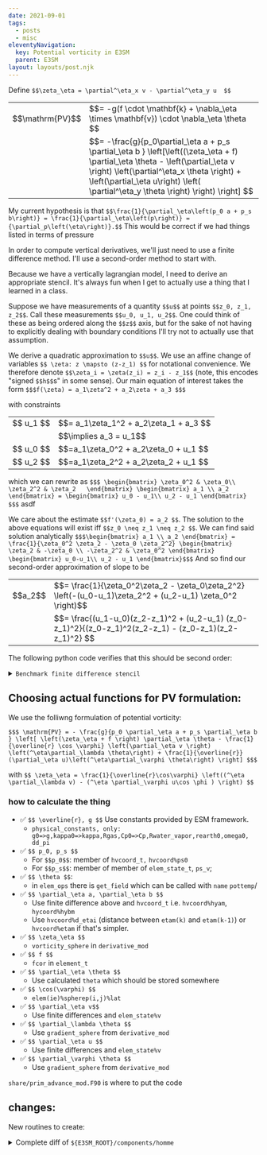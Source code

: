 ```yaml
---
date: 2021-09-01
tags:
  - posts
  - misc
eleventyNavigation:
  key: Potential vorticity in E3SM
  parent: E3SM
layout: layouts/post.njk
---
```


Define `$$\zeta_\eta = \partial^\eta_x v - \partial^\eta_y u  $$`

<table class="eqn">
  <tr>
  <td>$$\mathrm{PV}$$</td> <td> $$= -g(f \cdot \mathbf{k} + \nabla_\eta \times \mathbf{v}) \cdot \nabla_\eta \theta $$</td>
  </tr>
  <tr>
    <td></td> <td>$$= -\frac{g}{p_0\partial_\eta a + p_s \partial_\eta b } \left[\left((\zeta_\eta + f) \partial_\eta \theta - \left(\partial_\eta v \right) \left(\partial^\eta_x \theta \right) + \left(\partial_\eta u\right) \left( \partial^\eta_y \theta \right) \right) \right]  $$</td>
  </tr>
</table>

My current hypothesis is that `$$\frac{1}{\partial_\eta\left(p_0 a + p_s b\right)} = \frac{1}{\partial_\eta\left(p\right)} = {\partial_p\left(\eta\right)}.$$`
This would be correct if we had things listed in terms of pressure 


In order to compute vertical derivatives, we'll just need to use a finite difference method. 
I'll use a second-order method to start with.

Because we have a vertically lagrangian model, I need to derive an appropriate stencil.
It's always fun when I get to actually use a thing that I learned in a class.

Suppose we have measurements of a quantity `$$u$$` at points `$$z_0, z_1, z_2$$`.
Call these measurements `$$u_0, u_1, u_2$$`.
One could think of these as being ordered along the `$$z$$` axis, but for the sake
of not having to explicitly dealing with boundary conditions I'll try not to actually
use that assumption.

We derive a quadratic approximation to `$$u$$`. 
We use an affine change of variables `$$ \zeta: z \mapsto (z-z_1) $$` 
for notational convenience. We therefore denote `$$\zeta_i = \zeta(z_i) = z_i - z_1$$`
(note, this encodes "signed `$$h$$`s" in some sense).
Our main equation of interest takes
the form 
`$$$f(\zeta) = a_1\zeta^2 + a_2\zeta + a_3 $$$`

with constraints 
<table class="eqn">
  <tr>
    <td>$$ u_1 $$</td><td>$$= a_1\zeta_1^2 + a_2\zeta_1 + a_3 $$ </td>
  </tr>
  <tr>
    <td></td><td>$$\implies a_3 = u_1$$</td>
  </tr>
  <tr>
    <td>$$ u_0 $$</td><td>$$=a_1\zeta_0^2 + a_2\zeta_0 + u_1  $$</td>
  </tr>
  <tr>
    <td>$$ u_2 $$</td><td>$$=a_1\zeta_2^2 + a_2\zeta_2 + u_1 $$</td>
  </tr>
</table>


which we can rewrite as
`$$$
\begin{bmatrix}
\zeta_0^2 & \zeta_0\\
\zeta_2^2 & \zeta_2  
\end{bmatrix}
\begin{bmatrix}
a_1 \\
a_2
\end{bmatrix} =
\begin{bmatrix}
u_0 - u_1\\
u_2 - u_1
\end{bmatrix}
$$$`
asdf

We care about the estimate `$$f'(\zeta_0) = a_2 $$`. 
The solution to the above equations will exist iff `$$z_0 \neq z_1 \neq z_2 $$`. 
We can find said solution analytically
`$$$\begin{bmatrix}
a_1 \\
a_2
\end{bmatrix} =
\frac{1}{\zeta_0^2 \zeta_2 - \zeta_0 \zeta_2^2}
\begin{bmatrix}
  \zeta_2 & -\zeta_0 \\
   -\zeta_2^2 & \zeta_0^2
\end{bmatrix}
\begin{bmatrix}
u_0-u_1\\
u_2 - u_1
\end{bmatrix}$$$`
And so find our second-order approximation of slope to be

<table class="eqn">
  <tr>
    <td>$$a_2$$</td><td>$$= \frac{1}{\zeta_0^2\zeta_2 - \zeta_0\zeta_2^2} \left(-(u_0-u_1)\zeta_2^2 + (u_2-u_1) \zeta_0^2 \right)$$</td>
  </tr>
  <tr>
    <td></td><td>$$= \frac{(u_1-u_0)(z_2-z_1)^2 + (u_2-u_1) (z_0-z_1)^2}{(z_0-z_1)^2(z_2-z_1) - (z_0-z_1)(z_2-z_1)^2} $$</td>
  </tr>
</table>

The following python code verifies that this should be second order:

<details>
<summary><code>Benchmark finite difference stencil</code></summary>
  
<pre>
<!-- HTML generated using hilite.me --><div style="background: #272822; overflow:auto;width:auto;border:solid gray;border-width:.1em .1em .1em .8em;padding:.2em .6em;"><pre style="margin: 0; line-height: 125%"><span style="color: #f92672">import</span> <span style="color: #f8f8f2">numpy</span> <span style="color: #66d9ef">as</span> <span style="color: #f8f8f2">np</span>
<span style="color: #f92672">import</span> <span style="color: #f8f8f2">matplotlib.pyplot</span> <span style="color: #66d9ef">as</span> <span style="color: #f8f8f2">plt</span>

<span style="color: #66d9ef">def</span> <span style="color: #a6e22e">fin_dif_2ord</span><span style="color: #f8f8f2">(u,</span> <span style="color: #f8f8f2">z):</span>
    <span style="color: #66d9ef">assert</span><span style="color: #f8f8f2">(u</span><span style="color: #f92672">.</span><span style="color: #f8f8f2">shape</span> <span style="color: #f92672">==</span> <span style="color: #f8f8f2">z</span><span style="color: #f92672">.</span><span style="color: #f8f8f2">shape)</span>
    <span style="color: #f8f8f2">z_0</span> <span style="color: #f92672">=</span> <span style="color: #f8f8f2">np</span><span style="color: #f92672">.</span><span style="color: #f8f8f2">zeros_like(z)</span>
    <span style="color: #f8f8f2">z_1</span> <span style="color: #f92672">=</span> <span style="color: #f8f8f2">np</span><span style="color: #f92672">.</span><span style="color: #f8f8f2">zeros_like(z)</span>
    <span style="color: #f8f8f2">z_2</span> <span style="color: #f92672">=</span> <span style="color: #f8f8f2">np</span><span style="color: #f92672">.</span><span style="color: #f8f8f2">zeros_like(z)</span>
    <span style="color: #f8f8f2">z_0[:,</span> <span style="color: #ae81ff">1</span><span style="color: #f8f8f2">:]</span> <span style="color: #f92672">=</span> <span style="color: #f8f8f2">z[:,</span> <span style="color: #f8f8f2">:</span><span style="color: #f92672">-</span><span style="color: #ae81ff">1</span><span style="color: #f8f8f2">]</span>
    <span style="color: #f8f8f2">z_1</span> <span style="color: #f92672">=</span> <span style="color: #f8f8f2">z</span>
    <span style="color: #f8f8f2">z_2[:,</span> <span style="color: #f8f8f2">:</span><span style="color: #f92672">-</span><span style="color: #ae81ff">1</span><span style="color: #f8f8f2">]</span> <span style="color: #f92672">=</span> <span style="color: #f8f8f2">z[:,</span> <span style="color: #ae81ff">1</span><span style="color: #f8f8f2">:]</span>
    <span style="color: #f8f8f2">z_0[:,</span> <span style="color: #ae81ff">0</span><span style="color: #f8f8f2">]</span> <span style="color: #f92672">=</span> <span style="color: #f8f8f2">z[:,</span> <span style="color: #ae81ff">2</span><span style="color: #f8f8f2">]</span>
    <span style="color: #f8f8f2">z_2[:,</span> <span style="color: #f92672">-</span><span style="color: #ae81ff">1</span><span style="color: #f8f8f2">]</span> <span style="color: #f92672">=</span> <span style="color: #f8f8f2">z[:,</span> <span style="color: #f92672">-</span><span style="color: #ae81ff">3</span><span style="color: #f8f8f2">]</span>

    <span style="color: #f8f8f2">u_0</span> <span style="color: #f92672">=</span> <span style="color: #f8f8f2">np</span><span style="color: #f92672">.</span><span style="color: #f8f8f2">zeros_like(u)</span>
    <span style="color: #f8f8f2">u_1</span> <span style="color: #f92672">=</span> <span style="color: #f8f8f2">np</span><span style="color: #f92672">.</span><span style="color: #f8f8f2">zeros_like(u)</span>
    <span style="color: #f8f8f2">u_2</span> <span style="color: #f92672">=</span> <span style="color: #f8f8f2">np</span><span style="color: #f92672">.</span><span style="color: #f8f8f2">zeros_like(u)</span>
    <span style="color: #f8f8f2">u_0[:,</span> <span style="color: #ae81ff">1</span><span style="color: #f8f8f2">:]</span> <span style="color: #f92672">=</span> <span style="color: #f8f8f2">u[:,</span> <span style="color: #f8f8f2">:</span><span style="color: #f92672">-</span><span style="color: #ae81ff">1</span><span style="color: #f8f8f2">]</span>
    <span style="color: #f8f8f2">u_1</span> <span style="color: #f92672">=</span> <span style="color: #f8f8f2">u</span>
    <span style="color: #f8f8f2">u_2[:,</span> <span style="color: #f8f8f2">:</span><span style="color: #f92672">-</span><span style="color: #ae81ff">1</span><span style="color: #f8f8f2">]</span> <span style="color: #f92672">=</span> <span style="color: #f8f8f2">u[:,</span> <span style="color: #ae81ff">1</span><span style="color: #f8f8f2">:]</span>
    <span style="color: #f8f8f2">u_0[:,</span> <span style="color: #ae81ff">0</span><span style="color: #f8f8f2">]</span> <span style="color: #f92672">=</span> <span style="color: #f8f8f2">u[:,</span> <span style="color: #ae81ff">2</span><span style="color: #f8f8f2">]</span>
    <span style="color: #f8f8f2">u_2[:,</span> <span style="color: #f92672">-</span><span style="color: #ae81ff">1</span><span style="color: #f8f8f2">]</span> <span style="color: #f92672">=</span> <span style="color: #f8f8f2">u[:,</span> <span style="color: #f92672">-</span><span style="color: #ae81ff">3</span><span style="color: #f8f8f2">]</span>
	
    <span style="color: #f8f8f2">numerator</span> <span style="color: #f92672">=</span> <span style="color: #f8f8f2">(u_1</span><span style="color: #f92672">-</span><span style="color: #f8f8f2">u_0)</span><span style="color: #f92672">*</span><span style="color: #f8f8f2">(z_2</span><span style="color: #f92672">-</span><span style="color: #f8f8f2">z_1)</span><span style="color: #f92672">**</span><span style="color: #ae81ff">2</span> <span style="color: #f92672">+</span> <span style="color: #f8f8f2">(u_2</span><span style="color: #f92672">-</span><span style="color: #f8f8f2">u_1)</span><span style="color: #f92672">*</span><span style="color: #f8f8f2">(z_0</span><span style="color: #f92672">-</span><span style="color: #f8f8f2">z_1)</span><span style="color: #f92672">**</span><span style="color: #ae81ff">2</span>
    <span style="color: #f8f8f2">denominator</span> <span style="color: #f92672">=</span> <span style="color: #f8f8f2">(z_0</span><span style="color: #f92672">-</span><span style="color: #f8f8f2">z_1)</span><span style="color: #f92672">**</span><span style="color: #ae81ff">2</span> <span style="color: #f92672">*</span> <span style="color: #f8f8f2">(z_2</span><span style="color: #f92672">-</span><span style="color: #f8f8f2">z_1)</span> <span style="color: #f92672">-</span> <span style="color: #f8f8f2">(z_0</span><span style="color: #f92672">-</span><span style="color: #f8f8f2">z_1)</span><span style="color: #f92672">*</span><span style="color: #f8f8f2">(z_2</span><span style="color: #f92672">-</span><span style="color: #f8f8f2">z_1)</span><span style="color: #f92672">**</span><span style="color: #ae81ff">2</span>
    <span style="color: #66d9ef">return</span><span style="color: #f8f8f2">(numerator</span><span style="color: #f92672">/</span><span style="color: #f8f8f2">denominator)</span>

<span style="color: #66d9ef">def</span> <span style="color: #a6e22e">fin_dif_1ord</span><span style="color: #f8f8f2">(u,</span> <span style="color: #f8f8f2">z):</span>
    <span style="color: #66d9ef">assert</span><span style="color: #f8f8f2">(u</span><span style="color: #f92672">.</span><span style="color: #f8f8f2">shape</span> <span style="color: #f92672">==</span> <span style="color: #f8f8f2">z</span><span style="color: #f92672">.</span><span style="color: #f8f8f2">shape)</span>
    <span style="color: #f8f8f2">z_0</span> <span style="color: #f92672">=</span> <span style="color: #f8f8f2">np</span><span style="color: #f92672">.</span><span style="color: #f8f8f2">zeros_like(z)</span>
    <span style="color: #f8f8f2">z_1</span> <span style="color: #f92672">=</span> <span style="color: #f8f8f2">np</span><span style="color: #f92672">.</span><span style="color: #f8f8f2">zeros_like(z)</span>
    <span style="color: #f8f8f2">z_0[:,</span> <span style="color: #ae81ff">1</span><span style="color: #f8f8f2">:]</span> <span style="color: #f92672">=</span> <span style="color: #f8f8f2">z[:,</span> <span style="color: #f8f8f2">:</span><span style="color: #f92672">-</span><span style="color: #ae81ff">1</span><span style="color: #f8f8f2">]</span>
    <span style="color: #f8f8f2">z_1</span> <span style="color: #f92672">=</span> <span style="color: #f8f8f2">z</span>
    <span style="color: #f8f8f2">z_0[:,</span> <span style="color: #ae81ff">0</span><span style="color: #f8f8f2">]</span> <span style="color: #f92672">=</span> <span style="color: #f8f8f2">z[:,</span> <span style="color: #ae81ff">1</span><span style="color: #f8f8f2">]</span>

    <span style="color: #f8f8f2">u_0</span> <span style="color: #f92672">=</span> <span style="color: #f8f8f2">np</span><span style="color: #f92672">.</span><span style="color: #f8f8f2">zeros_like(u)</span>
    <span style="color: #f8f8f2">u_1</span> <span style="color: #f92672">=</span> <span style="color: #f8f8f2">np</span><span style="color: #f92672">.</span><span style="color: #f8f8f2">zeros_like(u)</span>
    <span style="color: #f8f8f2">u_0[:,</span> <span style="color: #ae81ff">1</span><span style="color: #f8f8f2">:]</span> <span style="color: #f92672">=</span> <span style="color: #f8f8f2">u[:,</span> <span style="color: #f8f8f2">:</span><span style="color: #f92672">-</span><span style="color: #ae81ff">1</span><span style="color: #f8f8f2">]</span>
    <span style="color: #f8f8f2">u_1</span> <span style="color: #f92672">=</span> <span style="color: #f8f8f2">u</span>
    <span style="color: #f8f8f2">u_0[:,</span> <span style="color: #ae81ff">0</span><span style="color: #f8f8f2">]</span> <span style="color: #f92672">=</span> <span style="color: #f8f8f2">u[:,</span> <span style="color: #ae81ff">1</span><span style="color: #f8f8f2">]</span>
	
    <span style="color: #f8f8f2">numerator</span> <span style="color: #f92672">=</span> <span style="color: #f8f8f2">u_1</span> <span style="color: #f92672">-</span> <span style="color: #f8f8f2">u_0</span>
    <span style="color: #f8f8f2">denominator</span> <span style="color: #f92672">=</span> <span style="color: #f8f8f2">z_1</span><span style="color: #f92672">-</span><span style="color: #f8f8f2">z_0</span>
    <span style="color: #66d9ef">return</span><span style="color: #f8f8f2">(numerator</span><span style="color: #f92672">/</span><span style="color: #f8f8f2">denominator)</span>



<span style="color: #f8f8f2">n_h</span> <span style="color: #f92672">=</span> <span style="color: #ae81ff">32</span>
<span style="color: #f8f8f2">n_z</span> <span style="color: #f92672">=</span> <span style="color: #ae81ff">100</span>
<span style="color: #f8f8f2">h_base</span> <span style="color: #f92672">=</span> <span style="color: #ae81ff">0.01</span>
<span style="color: #f8f8f2">u_arr</span> <span style="color: #f92672">=</span> <span style="color: #f8f8f2">np</span><span style="color: #f92672">.</span><span style="color: #f8f8f2">zeros((n_h,</span> <span style="color: #f8f8f2">n_z))</span>
<span style="color: #f8f8f2">z_arr</span> <span style="color: #f92672">=</span> <span style="color: #f8f8f2">np</span><span style="color: #f92672">.</span><span style="color: #f8f8f2">zeros((n_h,</span> <span style="color: #f8f8f2">n_z))</span>
<span style="color: #f8f8f2">hs</span> <span style="color: #f92672">=</span> <span style="color: #f8f8f2">np</span><span style="color: #f92672">.</span><span style="color: #f8f8f2">linspace(</span><span style="color: #ae81ff">0</span><span style="color: #f8f8f2">,</span> <span style="color: #ae81ff">8</span><span style="color: #f8f8f2">,</span> <span style="color: #f8f8f2">n_h)</span>
<span style="color: #f8f8f2">hrange</span> <span style="color: #f92672">=</span> <span style="color: #f8f8f2">np</span><span style="color: #f92672">.</span><span style="color: #f8f8f2">arange(</span><span style="color: #ae81ff">0</span><span style="color: #f8f8f2">,</span> <span style="color: #f8f8f2">n_z,</span> <span style="color: #ae81ff">1</span><span style="color: #f8f8f2">)</span>
<span style="color: #f8f8f2">hstep</span> <span style="color: #f92672">=</span> <span style="color: #f8f8f2">(hrange</span> <span style="color: #f8f8f2">)</span>
<span style="color: #f8f8f2">print(hstep)</span>

<span style="color: #66d9ef">for</span> <span style="color: #f8f8f2">hind,</span> <span style="color: #f8f8f2">h</span> <span style="color: #f92672">in</span> <span style="color: #f8f8f2">enumerate(hs):</span>
	<span style="color: #f8f8f2">z_arr[hind,</span> <span style="color: #f8f8f2">:]</span> <span style="color: #f92672">=</span> <span style="color: #f8f8f2">h_base</span> <span style="color: #f92672">*</span> <span style="color: #ae81ff">2</span><span style="color: #f92672">**</span><span style="color: #f8f8f2">(</span><span style="color: #f92672">-</span><span style="color: #f8f8f2">h)</span> <span style="color: #f92672">*</span> <span style="color: #f8f8f2">hstep</span>
	<span style="color: #f8f8f2">u_arr[hind,</span> <span style="color: #f8f8f2">:]</span> <span style="color: #f92672">=</span> <span style="color: #f8f8f2">np</span><span style="color: #f92672">.</span><span style="color: #f8f8f2">sin(z_arr[hind,</span> <span style="color: #f8f8f2">:])</span>

<span style="color: #f8f8f2">du_dz_analytic</span> <span style="color: #f92672">=</span> <span style="color: #f8f8f2">np</span><span style="color: #f92672">.</span><span style="color: #f8f8f2">cos(</span> <span style="color: #f8f8f2">u_arr)</span>
<span style="color: #f8f8f2">du_dz_numeric_1</span> <span style="color: #f92672">=</span> <span style="color: #f8f8f2">fin_dif_1ord(u_arr,</span> <span style="color: #f8f8f2">z_arr)</span>
<span style="color: #f8f8f2">du_dz_numeric_2</span> <span style="color: #f92672">=</span> <span style="color: #f8f8f2">fin_dif_2ord(u_arr,</span> <span style="color: #f8f8f2">z_arr)</span>
<span style="color: #f8f8f2">residual_1</span> <span style="color: #f92672">=</span> <span style="color: #f8f8f2">np</span><span style="color: #f92672">.</span><span style="color: #f8f8f2">abs(du_dz_analytic</span> <span style="color: #f92672">-</span> <span style="color: #f8f8f2">du_dz_numeric_1)</span>
<span style="color: #f8f8f2">residual_2</span> <span style="color: #f92672">=</span> <span style="color: #f8f8f2">np</span><span style="color: #f92672">.</span><span style="color: #f8f8f2">abs(du_dz_analytic</span> <span style="color: #f92672">-</span> <span style="color: #f8f8f2">du_dz_numeric_2)</span>
<span style="color: #f8f8f2">max_res_1</span> <span style="color: #f92672">=</span> <span style="color: #f8f8f2">residual_1</span><span style="color: #f92672">.</span><span style="color: #f8f8f2">max(axis</span><span style="color: #f92672">=</span><span style="color: #ae81ff">1</span><span style="color: #f8f8f2">)</span>
<span style="color: #f8f8f2">max_res_2</span> <span style="color: #f92672">=</span> <span style="color: #f8f8f2">residual_2</span><span style="color: #f92672">.</span><span style="color: #f8f8f2">max(axis</span><span style="color: #f92672">=</span><span style="color: #ae81ff">1</span><span style="color: #f8f8f2">)</span>

<span style="color: #f8f8f2">lplot_1</span> <span style="color: #f92672">=</span> <span style="color: #f8f8f2">np</span><span style="color: #f92672">.</span><span style="color: #f8f8f2">log(max_res_1)</span><span style="color: #f92672">/</span><span style="color: #f8f8f2">np</span><span style="color: #f92672">.</span><span style="color: #f8f8f2">log(</span><span style="color: #ae81ff">2</span><span style="color: #f8f8f2">)</span>
<span style="color: #f8f8f2">lplot_2</span> <span style="color: #f92672">=</span> <span style="color: #f8f8f2">np</span><span style="color: #f92672">.</span><span style="color: #f8f8f2">log(max_res_2)</span><span style="color: #f92672">/</span><span style="color: #f8f8f2">np</span><span style="color: #f92672">.</span><span style="color: #f8f8f2">log(</span><span style="color: #ae81ff">2</span><span style="color: #f8f8f2">)</span> 


<span style="color: #f8f8f2">plt</span><span style="color: #f92672">.</span><span style="color: #f8f8f2">figure()</span>
<span style="color: #f8f8f2">plt</span><span style="color: #f92672">.</span><span style="color: #f8f8f2">plot(hs,</span> <span style="color: #f8f8f2">lplot_1,</span> <span style="color: #f8f8f2">label</span><span style="color: #f92672">=</span><span style="color: #e6db74">&quot;first ord&quot;</span><span style="color: #f8f8f2">)</span>
<span style="color: #f8f8f2">plt</span><span style="color: #f92672">.</span><span style="color: #f8f8f2">plot(hs,</span> <span style="color: #f8f8f2">lplot_2,</span> <span style="color: #f8f8f2">label</span><span style="color: #f92672">=</span><span style="color: #e6db74">&quot;second ord&quot;</span><span style="color: #f8f8f2">)</span>
<span style="color: #f8f8f2">plt</span><span style="color: #f92672">.</span><span style="color: #f8f8f2">legend()</span>
<span style="color: #f8f8f2">plt</span><span style="color: #f92672">.</span><span style="color: #f8f8f2">show()</span>
</pre></div>


</pre>
</details>


## Choosing actual functions for PV formulation:

We use the folliwng formulation of potential vorticity:

`$$$ \mathrm{PV} = - \frac{g}{p_0 \partial_\eta a + p_s \partial_\eta b } \left[ \left(\zeta_\eta + f \right) \partial_\eta \theta - \frac{1}{\overline{r} \cos \varphi} \left(\partial_\eta v \right) \left(^\eta\partial_\lambda \theta\right) + \frac{1}{\overline{r}} (\partial_\eta u)\left(^\eta\partial_\varphi \theta\right) \right] $$$`


with `$$ \zeta_\eta = \frac{1}{\overline{r}\cos\varphi} \left((^\eta \partial_\lambda v) - (^\eta \partial_\varphi u\cos \phi ) \right) $$`


### how to calculate the thing

* ✅ `$$ \overline{r}, g $$` Use constants provided by ESM framework.
  * `physical_constants, only: g0=>g,kappa0=>kappa,Rgas,Cp0=>Cp,Rwater_vapor,rearth0,omega0, dd_pi`
* ✅ `$$ p_0, p_s $$` 
  * For `$$p_0$$`: member of `hvcoord_t,`  `hvcoord%ps0`
  * For `$$p_s$$`: member of member of `elem_state_t`, `ps_v`;   
* ✅ `$$ \theta $$`:
  * in `elem_ops` there is `get_field` which can be called with `name` `pottemp`/
* ✅ `$$ \partial_\eta a, \partial_\eta b $$`
  * Use finite difference above and `hvcoord_t` i.e. `hvcoord%hyam`, `hycoord%hybm`
  * Use `hvcoord%d_etai` (distance between `etam(k)` and `etam(k-1)`) or `hvcoord%etam` if that's simpler.
* ✅ `$$ \zeta_\eta $$`
  *  `vorticity_sphere` in `derivative_mod`
* ✅ `$$ f $$`
  * ` fcor ` in `element_t`
* ✅ `$$ \partial_\eta \theta $$`
  *  Use calculated `theta` which should be stored somewhere
* ✅ `$$ \cos(\varphi) $$`
  * `elem(ie)%spherep(i,j)%lat`
* ✅ `$$ \partial_\eta v$$`
  * Use finite differences and `elem_state%v`
* ✅ `$$ \partial_\lambda \theta $$`
  * Use `gradient_sphere` from `derivative_mod`
* ✅ `$$ \partial_\eta u $$`
  * Use finite differences and `elem_state%v`
* ✅ `$$ \partial_\varphi \theta $$`
  * Use `gradient_sphere` from `derivative_mod`


`share/prim_advance_mod.F90` is where to put the code

## changes:
New routines to create:

<details>
<summary>Complete diff of <code>${E3SM_ROOT}/components/homme</code></summary>
  
  
<pre>
<code>
diff --git a/components/homme/src/common_movie_mod.F90 b/components/homme/src/common_movie_mod.F90
index 0762d19..66fd6fc 100644
--- a/components/homme/src/common_movie_mod.F90
+++ b/components/homme/src/common_movie_mod.F90
@@ -27,7 +27,7 @@ module common_movie_mod
 #ifndef HOMME_WITHOUT_PIOLIBRARY
 
 #ifdef _PRIM
-  integer, parameter :: varcnt =  38
+  integer, parameter :: varcnt =  39
 
   integer, parameter :: maxdims =  6
 
@@ -44,6 +44,7 @@ module common_movie_mod
                                                  'div        ', &
                                                  'T          ', &
                                                  'Th         ', &
+                                                 'PV         ', &
                                                  'u          ', &
                                                  'v          ', &
                                                  'w          ', &
@@ -84,6 +85,7 @@ module common_movie_mod
                                                                1,2,5,0,0,0, & ! div
                                                                1,2,5,0,0,0, & ! T
                                                                1,2,5,0,0,0, & ! Th
+                                                               1,2,5,0,0,0, & ! PV
                                                                1,2,5,0,0,0, & ! u
                                                                1,2,5,0,0,0, & ! v
                                                                1,2,5,0,0,0, & ! w
@@ -113,13 +115,13 @@ module common_movie_mod
 
   integer, parameter :: vartype(varcnt)=(/nf_double, nf_double, nf_double,nf_double, nf_double,nf_double,nf_double,& !ps:cv_lon
                                           nf_int,    nf_double,nf_double,nf_double,nf_double,& !corners:T
-                                          nf_double, nf_double,nf_double,nf_double,nf_double,nf_double,& !Th:w
+                                          nf_double, nf_double,nf_double,nf_double,nf_double,nf_double,nf_double,& !Th:w
                                           nf_double, nf_double, nf_double,nf_double,& 
                                           nf_double, nf_double,nf_double,nf_double,nf_double,& !Q:geo
                                           nf_double, nf_double,nf_double,nf_double,nf_double,nf_double,& !omega:ilev
                                           nf_double, nf_double,nf_double,nf_double,nf_double/)
   logical, parameter :: varrequired(varcnt)=(/.false.,.false.,.false.,.false.,.false.,.false.,.false.,&
-                                              .false.,.false.,.false.,.false.,.false.,&
+                                              .false.,.false.,.false.,.false.,.false.,.false.,&
                                               .false.,.false.,.false.,.false.,.false.,.false.,&
                                               .false.,.false.,.false.,.false.,&
                                               .false.,.false.,.false.,.false.,.false.,&
diff --git a/components/homme/src/interp_movie_mod.F90 b/components/homme/src/interp_movie_mod.F90
index e4e1bf2..065b2fb 100644
--- a/components/homme/src/interp_movie_mod.F90
+++ b/components/homme/src/interp_movie_mod.F90
@@ -51,7 +51,7 @@ module interp_movie_mod
 #undef V_IS_LATLON
 #if defined(_PRIM)
 #define V_IS_LATLON
-  integer, parameter :: varcnt = 45
+  integer, parameter :: varcnt = 46
   integer, parameter :: maxdims =  5
   character*(*), parameter :: varnames(varcnt)=(/'ps       ', &
                                                  'geos     ', &
@@ -64,6 +64,7 @@ module interp_movie_mod
                                                  'div      ', &
                                                  'T        ', &
                                                  'Th       ', &
+                                                 'PV       ', &
                                                  'u        ', &
                                                  'v        ', &
                                                  'w        ', &
@@ -99,7 +100,7 @@ module interp_movie_mod
                                                  'hybi     ', &
                                                  'time     '/)
   integer, parameter :: vartype(varcnt)=(/PIO_double,PIO_double,PIO_double,PIO_double,PIO_double,&
-                                          PIO_double,PIO_double,PIO_double,PIO_double, &
+                                          PIO_double,PIO_double,PIO_double,PIO_double,PIO_double, &
                                           PIO_double,PIO_double,PIO_double,PIO_double, PIO_double,&
                                           PIO_double,PIO_double,PIO_double,PIO_double,&
                                           PIO_double,PIO_double,PIO_double,PIO_double,&
@@ -113,7 +114,7 @@ module interp_movie_mod
                                           PIO_double,PIO_double,&
                                           PIO_double/)
   logical, parameter :: varrequired(varcnt)=(/.false.,.false.,.false.,.false.,.false.,&
-                                              .false.,.false.,.false.,.false.,.false.,&
+                                              .false.,.false.,.false.,.false.,.false.,.false.,&
                                               .false.,.false.,.false.,.false.,.false.,&
                                               .false.,.false.,.false.,.false.,.false.,&
                                               .false.,.false.,.false.,.false.,.false.,&
@@ -136,6 +137,7 @@ module interp_movie_mod
        1,2,3,5,0,  &   ! div
        1,2,3,5,0,  &   ! T
        1,2,3,5,0,  &   ! Th
+       1,2,3,5,0,  &   ! PV
        1,2,3,5,0,  &   ! u
        1,2,3,5,0,  &   ! v
        1,2,3,5,0,  &   ! w
@@ -375,6 +377,7 @@ contains
     call nf_variable_attributes(ncdf, 'hyai', 'hybrid A coefficiet at layer interfaces' ,'dimensionless')
     call nf_variable_attributes(ncdf, 'hybi', 'hybrid B coefficiet at layer interfaces' ,'dimensionless')
     call nf_variable_attributes(ncdf, 'Th',   'potential temperature \theta','degrees kelvin')
+    call nf_variable_attributes(ncdf, 'PV',   'Ertel Potential Vorticity','K \cdot m^2 / (kg \cdot s)')
     call nf_variable_attributes(ncdf, 'w_i',  'vertical wind component on interfaces','meters/second')
     call nf_variable_attributes(ncdf, 'mu_i', 'mu=dp/d\pi on interfaces','dimensionless')
     call nf_variable_attributes(ncdf, 'geo_i','geopotential on interfaces','meters')
@@ -930,6 +933,21 @@ contains
                 call nf_put_var(ncdf(ios),datall,start3d, count3d, name='Th')
                 deallocate(datall,var3d)
              end if
+             if(nf_selectedvar('PV', output_varnames)) then
+                if (par%masterproc) print *,'writing PV...'
+                st=1
+                allocate(datall(ncnt,nlev),var3d(np,np,nlev,1))
+                do ie=1,nelemd
+                   call get_field(elem(ie),'PV',temp3d,hvcoord,n0,n0_Q)
+                   en=st+interpdata(ie)%n_interp-1
+                   call interpolate_scalar(interpdata(ie), temp3d, &
+                        np, nlev, datall(st:en,:))
+                   st=st+interpdata(ie)%n_interp
+                end do
+                call nf_put_var(ncdf(ios),datall,start3d, count3d, name='PV')
+                deallocate(datall,var3d)
+             end if
+
 
 
              do qindex=1,min(qsize,5)
diff --git a/components/homme/src/preqx/element_state.F90 b/components/homme/src/preqx/element_state.F90
index e565218..ff90ec6 100644
--- a/components/homme/src/preqx/element_state.F90
+++ b/components/homme/src/preqx/element_state.F90
@@ -66,7 +66,6 @@ module element_state
   !___________________________________________________________________
   type, public :: elem_accum_t
 
-#ifdef ENERGY_DIAGNOSTICS
 
     ! Energy equation:
     ! KE_t  = T1 + T2  + D1   + Err   +  vertical & horizontal advection terms
@@ -113,7 +112,6 @@ module element_state
     real (kind=real_kind) :: DIFF(np,np,2,nlev)                       ! net hypervis term
     real (kind=real_kind) :: DIFFT(np,np,nlev)                        ! net hypervis term
     real (kind=real_kind) :: CONV(np,np,2,nlev)                       ! dpdn u dot CONV = T1 + T2
-#endif
 
     ! the "4" timelevels represents data computed at:
     !  1  t-.5
diff --git a/components/homme/src/prim_movie_mod.F90 b/components/homme/src/prim_movie_mod.F90
index 7e5c125..3f2b58a 100644
--- a/components/homme/src/prim_movie_mod.F90
+++ b/components/homme/src/prim_movie_mod.F90
@@ -233,6 +233,7 @@ contains
 
     call nf_variable_attributes(ncdf, 'T', 'Temperature','degrees kelvin')
     call nf_variable_attributes(ncdf, 'Th','potential temperature \theta','degrees kelvin')
+    call nf_variable_attributes(ncdf, 'PV','Ertel potential vorticity','K\cdot m^2 / (kg \cdot s)')
     call nf_variable_attributes(ncdf, 'w', 'vertical wind component','meters/second')
     call nf_variable_attributes(ncdf, 'w_i',  'vertical wind component on interfaces','meters/second')
     call nf_variable_attributes(ncdf, 'mu_i', 'mu=dp/d\pi on interfaces','dimensionless')
@@ -608,6 +609,17 @@ contains
                 end do
                 call nf_put_var(ncdf(ios),var3d,start, count, name='Th')
              end if
+             if(nf_selectedvar('PV', output_varnames)) then
+                st=1
+                do ie=1,nelemd
+                   call get_field(elem(ie),'potvort',vartmp,hvcoord,n0,n0_Q)
+                   en=st+elem(ie)%idxp%NumUniquePts-1
+                   call UniquePoints(elem(ie)%idxP,nlev,vartmp,var3d(st:en,:))
+                   st=en+1
+                end do
+                call nf_put_var(ncdf(ios),var3d,start, count, name='PV')
+             end if
+
 
             if(nf_selectedvar('rho', output_varnames)) then
                 if (par%masterproc) print *,'writing rho...'
@@ -713,6 +725,18 @@ contains
                 enddo
                 call nf_put_var(ncdf(ios),var3d,start, count, name='w')
              end if
+             if(nf_selectedvar('w', output_varnames)) then
+                if (par%masterproc) print *,'writing w...'
+                st=1
+                do ie=1,nelemd
+                   en=st+elem(ie)%idxp%NumUniquePts-1
+                   call get_field(elem(ie),'w',vartmp,hvcoord,n0,n0_Q)
+                   call UniquePoints(elem(ie)%idxP,nlev,vartmp,var3d(st:en,:))
+                   st=en+1
+                enddo
+                call nf_put_var(ncdf(ios),var3d,start, count, name='w')
+             end if
+
 
              if(nf_selectedvar('w_i', output_varnames)) then
                 if (par%masterproc) print *,'writing w_i...'
diff --git a/components/homme/src/share/derivative_mod_base.F90 b/components/homme/src/share/derivative_mod_base.F90
index e6f795e..ecfe6c1 100644
--- a/components/homme/src/share/derivative_mod_base.F90
+++ b/components/homme/src/share/derivative_mod_base.F90
@@ -57,6 +57,8 @@ private
       module procedure gradient_wk_nonstag
   end interface
 
+ 
+
   private :: dvvinit
 
 ! these routines compute spherical differential operators as opposed to
@@ -81,13 +83,13 @@ private
   public  :: vlaplace_sphere_wk
   public  :: vlaplace_sphere_wk_contra
   public  :: vlaplace_sphere_wk_cartesian
+  public  :: partial_eta
 !  public  :: laplace_eta
   public  :: laplace_z
   public  :: element_boundary_integral
   public  :: edge_flux_u_cg
   public  :: limiter_optim_iter_full
   public  :: limiter_clip_and_sum
-
 contains
 
 ! ==========================================
@@ -1351,6 +1353,56 @@ contains
   end function vlaplace_sphere_wk_contra
 
 
+!DIR$ ATTRIBUTES FORCEINLINE :: second_order_findiff
+  function second_order_findiff(u1, u2, u3, zeta1, zeta3) result(du_dzeta)
+        real(kind=real_kind), intent(in) :: u1, u2, u3, zeta1, zeta3
+        real(kind=real_kind) :: du_dzeta
+        du_dzeta = (u2-u1) * zeta3**2.0_real_kind + (u3-u2) * zeta1**2.0_real_kind
+        du_dzeta = du_dzeta / (zeta1**2.0_real_kind * zeta3 - zeta1 * zeta3**2.0_real_kind)
+
+  end function second_order_findiff
+!DIR$ ATTRIBUTES FORCEINLINE :: partial_eta
+  function partial_eta(u,etam) result(du_deta)
+!
+!   input:  u = scalar 
+!   ouput:  du_deta = vertical derivative of u
+!
+
+
+    real(kind=real_kind), intent(in) :: u(nlev)  ! in lat-lon coordinates
+    real(kind=real_kind), intent(in) :: etam(nlev)
+    real(kind=real_kind) :: du_deta(nlev)
+
+    ! Local
+
+
+    real(kind=real_kind) :: u1(nlev), u2(nlev), u3(nlev)
+    
+    real(kind=real_kind) :: eta1(nlev), eta2(nlev), eta3(nlev)
+    
+    real(kind=real_kind) :: num(nlev), den(nlev)
+
+ 
+    eta1(2:nlev) = etam(1:nlev-1)
+    eta2 = etam(:)
+    eta3(1:nlev-1) = etam(2:nlev)
+    eta1(1) = etam(3)
+    eta3(nlev) = etam(nlev-2)
+ 
+    u1(2:nlev) = u(1:nlev-1)
+    u2 = u
+    u3(1:nlev-1) = u(2:nlev)
+    u1(1) = u( 3)
+    u3(nlev) = u(nlev-2)
+
+
+        
+    num = (u2-u1)*(eta3-eta2)**2.0_real_kind + (u3-u2)*(eta1-eta2)**2.0_real_kind
+    den = (eta1-eta2)**2.0_real_kind * (eta3-eta2) - (eta1-eta2)*(eta3-eta2)**2.0_real_kind
+    du_deta  = num/den
+    
+  end function partial_eta
+
 
 #if 0
   subroutine laplace_eta(v,laplace,ncomp,etam) 
diff --git a/components/homme/src/theta-l/element_state.F90 b/components/homme/src/theta-l/element_state.F90
index 7d57dc0..38033b4 100644
--- a/components/homme/src/theta-l/element_state.F90
+++ b/components/homme/src/theta-l/element_state.F90
@@ -87,7 +87,6 @@ module element_state
   !___________________________________________________________________
   type, public :: elem_accum_t
 
-#ifdef ENERGY_DIAGNOSTICS
     ! Energy equation:
     real (kind=real_kind) :: KEu_horiz1(np,np)
     real (kind=real_kind) :: KEu_horiz2(np,np)
@@ -115,7 +114,6 @@ module element_state
     real (kind=real_kind) :: T2_nlevp_term(np,np)
 
     real (kind=real_kind) :: CONV(np,np,2,nlev)                       ! dpdn u dot CONV = T1 + T2
-#endif
 
     ! the "4" timelevels represents data computed at:
     !  1  t-.5
diff --git a/components/homme/src/theta-l/share/derivative_mod.F90 b/components/homme/src/theta-l/share/derivative_mod.F90
index a2efb73..72e5ef4 100644
--- a/components/homme/src/theta-l/share/derivative_mod.F90
+++ b/components/homme/src/theta-l/share/derivative_mod.F90
@@ -7,6 +7,6 @@ module derivative_mod
                                  derivinit, gradient, gradient_wk, vorticity, divergence, &
                                  gradient_sphere_wk_testcov, gradient_sphere_wk_testcontra, ugradv_sphere, vorticity_sphere, vorticity_sphere_diag, curl_sphere,     &
                                  curl_sphere_wk_testcov, vlaplace_sphere_wk, element_boundary_integral, edge_flux_u_cg, limiter_optim_iter_full, limiter_clip_and_sum,&
-                                 laplace_sphere_wk, divergence_sphere_wk, gradient_sphere, divergence_sphere, laplace_z, get_deriv
+                                 laplace_sphere_wk, divergence_sphere_wk, gradient_sphere, divergence_sphere, laplace_z, get_deriv, partial_eta
   implicit none
 end module derivative_mod
diff --git a/components/homme/src/theta-l/share/element_ops.F90 b/components/homme/src/theta-l/share/element_ops.F90
index 7d75e7f..ea7f94d 100644
--- a/components/homme/src/theta-l/share/element_ops.F90
+++ b/components/homme/src/theta-l/share/element_ops.F90
@@ -40,7 +40,6 @@
 !  get_temperature()   used in CAM dp_coupling layer
 !
 ! UTILITY ROUTINES USED BY THETA-L MODEL
-!  get_pottemp()
 !  get_dpnh_dp()
 !  get_hydro_pressure()
 !  get_nonhydro_pressure()
@@ -96,6 +95,7 @@ recursive subroutine get_field(elem,name,field,hvcoord,nt,ntQ)
   select case(name)
     case ('temperature','T'); call get_temperature(elem,field,hvcoord,nt)
     case ('pottemp','Th');    call get_pottemp(elem,field,hvcoord,nt,ntQ)
+    case ('potvort', 'PV');   call get_pot_vort(elem,field,hvcoord,nt)
     case ('phi','geo');       call get_phi(elem,field,phi_i,hvcoord,nt)
     case ('dpnh_dp');         call get_dpnh_dp(elem,field,hvcoord,nt)
     case ('pnh');             call get_nonhydro_pressure(elem,field,tmp ,hvcoord,nt)
@@ -170,6 +170,63 @@ recursive subroutine get_field(elem,name,field,hvcoord,nt,ntQ)
  
   end subroutine get_field_i
 
+  !_____________________________________________________________________
+  subroutine get_pot_vort(elem,pot_vort,hvcoord,nt)
+  !
+  use physical_constants, only: g,rearth
+  use derivative_mod, only: partial_eta, vorticity_sphere, gradient_sphere, derivative_t, get_deriv
+  implicit none
+    
+  type (element_t), intent(in)        :: elem
+  real (kind=real_kind), intent(out)  :: pot_vort(np,np,nlev)
+  type (hvcoord_t),     intent(in)    :: hvcoord                      ! hybrid vertical coordinate struct
+  integer, intent(in) :: nt! time level
+  
+  !   local
+  integer :: i, j, k
+  real(kind=real_kind), dimension(np,np,nlev) :: pottemp, rel_vort
+  real(kind=real_kind), dimension(nlev) :: da_deta, db_deta, du_deta, dv_deta
+  real(kind=real_kind), dimension(np, np, nlev, 2) :: grad_theta
+  real(kind=real_kind) :: eps = 1e-10
+  type (derivative_t)                    :: deriv
+
+  call get_deriv(deriv)
+  call get_pottemp(elem, pottemp, hvcoord, nt,-1)
+
+  da_deta = partial_eta(hvcoord%hyam, hvcoord%etam)
+  db_deta = partial_eta(hvcoord%hybm, hvcoord%etam)
+
+  do k=1,nlev
+      rel_vort(:, :, k) = vorticity_sphere(elem%state%v(:, :, :, k, nt), deriv, elem)
+      grad_theta(:, :, k, :) = gradient_sphere(pottemp(:, :, k), deriv, elem%Dinv)
+  end do
+
+  do j=1,np
+      do i=1,np
+        ! f ~ elem%fcor(i, j)
+        pot_vort(i, j, :) = cos(elem%spherep(i,j)%lat) * (rel_vort(i, j, :) + elem%fcor(i, j)) * partial_eta(pottemp(i, j, :), hvcoord%etam)
+        pot_vort(i, j, :) = pot_vort(i, j, :) - (1.0_real_kind / rearth) * (&
+                                                 partial_eta(elem%state%v(i,j,2,:,nt), hvcoord%etam) * &
+                                                 grad_theta(i, j, :, 1))
+        pot_vort(i, j, :) = pot_vort(i, j, :) + cos(elem%spherep(i,j)%lat) * (1.0_real_kind / rearth) * (&
+                                                partial_eta(elem%state%v(i,j,1,:,nt), hvcoord%etam) * &
+                                                grad_theta(i, j, :, 2))
+        pot_vort(i, j, :) = pot_vort(i, j, :) * -1.0_real_kind * (g / &
+                                                                 (hvcoord%ps0 *da_deta + &
+                                                                  elem%state%ps_v(i,j,nt) * &
+                                                                  db_deta))
+        do k=1,nlev
+            !if (abs(pot_vort(i, j, k)) < eps .and. cos(elem%spherep(i,j)%lat) < eps) then
+            !  pot_vort(i, j, k) = 0.0_real_kind
+            !else
+            pot_vort(i, j, k) = pot_vort(i, j, k) / cos(elem%spherep(i,j)%lat)
+            !end if
+        end do
+      end do
+  end do
+
+  end subroutine get_pot_vort
+ 
 
   !_____________________________________________________________________
   subroutine get_pottemp(elem,pottemp,hvcoord,nt,ntQ)
</pre>
</code>
</details>
